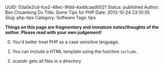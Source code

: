 UUID: 03a0e2cd-fce2-48ec-9fdd-4addcaad0021
Status: published
Author: Ben Chuanlong Du
Title: Some Tips for PHP
Date: 2013-10-24 23:10:35
Slug: php-tips
Category: Software
Tags: tips

**Things on this page are fragmentary and immature notes/thoughts of the author. Please read with your own judgement!**
 
0. You'd better treat PHP as a case sensitive language.

1. You can include a HTML template using the function `include`.

2. scandir gets all files in a directory
